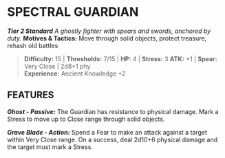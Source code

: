 ﻿---
tags:
  - Adversary
  - Creature
  - Statblock

name: 'SPECTRAL GUARDIAN'
tier: 2
type: Standard
description: 'A ghostly fighter with spears and swords, anchored by duty.'
motives_and_tactics: 'Move through solid objects, protect treasure, rehash old battles'
difficulty: '15'
thresholds: '7/15'
hp: '4'
stress: '3'
atk: '+1'
attack: 'Spear'
range: 'Very Close'
damage: '2d8+1 phy'
experience:
  - 'Ancient Knowledge +2'
feats:
- name: 'Ghost'
  type: 'Passive'
  text: 'The Guardian has resistance to physical damage. Mark a Stress to move up to Close range through solid objects.'
- name: 'Grave Blade'
  type: 'Action'
  text: 'Spend a Fear to make an attack against a target within Very Close range. On a success, deal 2d10+6 physical damage and the target must mark a Stress.'
layout: Daggerheart Adversary
source: srd-adversary
statblock: true
---

# SPECTRAL GUARDIAN

***Tier 2 Standard***
*A ghostly fighter with spears and swords, anchored by duty.*
**Motives & Tactics:** Move through solid objects, protect treasure, rehash old battles

> **Difficulty:** 15 | **Thresholds:** 7/15 | **HP:** 4 | **Stress:** 3
> **ATK:** +1 | **Spear:** Very Close | 2d8+1 phy  
> **Experience:** Ancient Knowledge +2

## FEATURES

***Ghost - Passive:*** The Guardian has resistance to physical damage. Mark a Stress to move up to Close range through solid objects.

***Grave Blade - Action:*** Spend a Fear to make an attack against a target within Very Close range. On a success, deal 2d10+6 physical damage and the target must mark a Stress.
